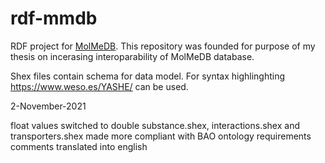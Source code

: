 # rdf-mmdb
RDF project for [MolMeDB](https://molmedb.upol.cz/). This repository was founded for purpose of my thesis on incerasing interoparability of MolMeDB database.

Shex files contain schema for data model. For syntax highlinghting https://www.weso.es/YASHE/ can be used.


2-November-2021

float values switched to double
substance.shex, interactions.shex and transporters.shex made more compliant with BAO ontology requirements
comments translated into english
